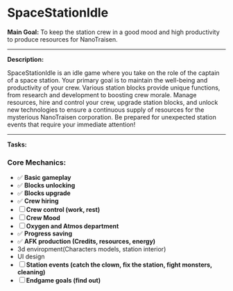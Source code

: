 # SpaceStationIdle

**Main Goal:** To keep the station crew in a good mood and high productivity to produce resources for NanoTraisen.

---

**Description:**

SpaceStationIdle is an idle game where you take on the role of the captain of a space station. Your primary goal is to maintain the well-being and productivity of your crew. Various station blocks provide unique functions, from research and development to boosting crew morale. Manage resources, hire and control your crew, upgrade station blocks, and unlock new technologies to ensure a continuous supply of resources for the mysterious NanoTraisen corporation. Be prepared for unexpected station events that require your immediate attention!

---

**Tasks:**

### Core Mechanics:

* ✅ **Basic gameplay**
* ✅ **Blocks unlocking**
* ✅ **Blocks upgrade**
* ✅ **Crew hiring**
* ☐ **Crew control (work, rest)**
* ☐ **Crew Mood**
* ☐ **Oxygen and Atmos department**
* ✅ **Progress saving**
* ✅ **AFK production (Credits, resources, energy)**
* 3d enviropment(Characters models, station interior)
* UI design
* ☐ **Station events (catch the clown, fix the station, fight monsters, cleaning)**
* ☐ **Endgame goals (find out)**
